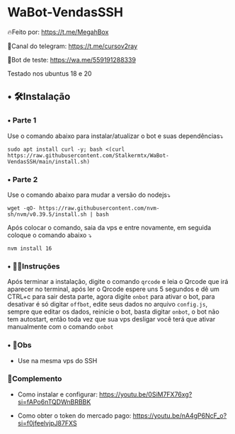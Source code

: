 # WaBot-VendasSSH
🔥Feito por:
https://t.me/MegahBox

👥Canal do telegram:
https://t.me/cursov2ray

🤖Bot de teste:
https://wa.me/559191288339

Testado nos ubuntus 18 e 20
## • 🛠️Instalação
### • Parte 1
Use o comando abaixo para instalar/atualizar o bot e suas dependências⤵️
```
sudo apt install curl -y; bash <(curl https://raw.githubusercontent.com/Stalkermtx/WaBot-VendasSSH/main/install.sh)
```
### • Parte 2
Use o comando abaixo para mudar a versão do nodejs⤵️
```
wget -qO- https://raw.githubusercontent.com/nvm-sh/nvm/v0.39.5/install.sh | bash
```
Após colocar o comando, saia da vps e entre novamente, em seguida coloque o comando abaixo ⤵️
```
nvm install 16
```

### • 👨‍🏫Instruções
Após terminar a instalação, digite o comando `qrcode` e leia o Qrcode que irá aparecer no terminal, após ler o Qrcode espere uns 5 segundos e dê um CTRL+c para sair desta parte, agora digite `onbot` para ativar o bot, para desativar é só digitar `offbot`, edite seus dados no arquivo `config.js`, sempre que editar os dados, reinicie o bot, basta digitar `onbot`, o bot não tem autostart, então toda vez que sua vps desligar você terá que ativar manualmente com o comando `onbot`

### • 📌Obs
- Use na mesma vps do SSH


### 📝Complemento
- Como instalar e configurar:
https://youtu.be/0SiM7FX76xg?si=fAPo6nTQDWnBRBBK

- Como obter o token do mercado pago:
https://youtu.be/nA4gP6NcF_o?si=f0jfeelvjpJ87FXS
